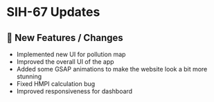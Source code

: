 # SIH-67 Updates

## 🚀 New Features / Changes
- Implemented new UI for pollution map
- Improved the overall UI of the app
- Added some GSAP animations to make the website look a bit more stunning
- Fixed HMPI calculation bug
- Improved responsiveness for dashboard
